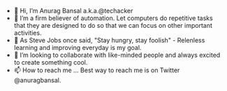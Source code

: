 - 👋 Hi, I’m Anurag Bansal a.k.a.@techacker
- 👀 I’m a firm believer of automation. Let computers do repetitive tasks that they are designed to do so that we can focus on other important activities.
- 🌱 As Steve Jobs once said, "Stay hungry, stay foolish" - Relenless learning and improving everyday is my goal.
- 💞️ I’m looking to collaborate with like-minded people and always excited to create something cool.
- 📫 How to reach me ... 
      Best way to reach me is on Twitter @anuragbansal.

<!---
techacker/techacker is a ✨ special ✨ repository because its `README.md` (this file) appears on your GitHub profile.
You can click the Preview link to take a look at your changes.
--->
